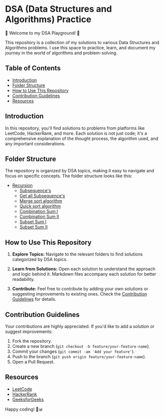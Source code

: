 # DSA (Data Structures and Algorithms) Practice

🚀 Welcome to my DSA Playground! 🚀

This repository is a collection of my solutions to various Data Structures and Algorithms problems. I use this space to practice, learn, and document my journey in the world of algorithms and problem-solving.

## Table of Contents

- [Introduction](#introduction)
- [Folder Structure](#folder-structure)
- [How to Use This Repository](#how-to-use-this-repository)
- [Contribution Guidelines](#contribution-guidelines)
- [Resources](#resources)

## Introduction

In this repository, you'll find solutions to problems from platforms like LeetCode, HackerRank, and more. Each solution is not just code; it's a comprehensive explanation of the thought process, the algorithm used, and any important considerations.

## Folder Structure

The repository is organized by DSA topics, making it easy to navigate and focus on specific concepts. The folder structure looks like this:

- [Recursion](#recursion)
	- [Subsequence's](Recursion/Subsequence's.md)
	- [Get all Subsequence's](Recursion/Get%20all%20subsequence's.md)
	- [Merge sort algorithm](Recursion/Merge%20Sort%20Algorithm.md)
	- [Quick sort algorithm](Recursion/Quick%20Sort%20Algorithm.md)
	- [Combination Sum I](Recursion/Combination%20Sum%20I.md)
	- [Combination Sum II](Recursion/Combination%20Sum%20II.md)
	- [Subset Sum I](Recursion/Subset%20Sum%20I.md)
	- [Subset Sum II](Recursion/Subset%20Sum%20II.md)
  

## How to Use This Repository

1. **Explore Topics:**
   Navigate to the relevant folders to find solutions categorized by DSA topics.

2. **Learn from Solutions:**
   Open each solution to understand the approach and logic behind it. Markdown files accompany each solution for better readability.

3. **Contribute:**
   Feel free to contribute by adding your own solutions or suggesting improvements to existing ones. Check the [Contribution Guidelines](#contribution-guidelines) for details.

## Contribution Guidelines

Your contributions are highly appreciated. If you'd like to add a solution or suggest improvements:

1. Fork the repository.
2. Create a new branch (`git checkout -b feature/your-feature-name`).
3. Commit your changes (`git commit -am 'Add your feature'`).
4. Push to the branch (`git push origin feature/your-feature-name`).
5. Open a Pull Request.

## Resources

- [LeetCode](https://leetcode.com/)
- [HackerRank](https://www.hackerrank.com/domains/tutorials/10-days-of-javascript)
- [GeeksforGeeks](https://www.geeksforgeeks.org/)

Happy coding! 🚀📊
